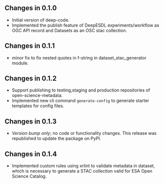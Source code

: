 ## Changes in 0.1.0

- Initial version of deep-code.
- Implemented the publish feature of DeepESDL experiments/workflow as OGC API record 
  and Datasets as an OSC stac collection.

## Changes in 0.1.1

- minor fix to fix nested quotes in f-string in dataset_stac_generator module.

## Changes in 0.1.2

- Support publishing to testing,staging and production repositories of 
  open-science-metadata.
- Implemented new cli command `generate-config` to generate starter templates for 
  config files.

## Changes in 0.1.3

- _Version bump only_; no code or functionality changes. This release was 
  republished to update the package on PyPI.

## Changes in 0.1.4

- Implemented custom rules using xrlint to validate metadata in dataset, which is necessary to 
  generate a STAC collection valid for ESA Open Science Catalog.